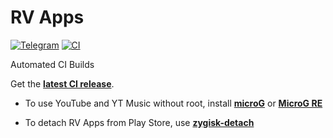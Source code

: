 # RV Apps
[![Telegram](https://img.shields.io/badge/Telegram-2CA5E0?style=for-the-badge&logo=telegram&logoColor=white)](https://t.me/rjaakash)
[![CI](https://github.com/rjaakash/RV-Apps/actions/workflows/ci.yml/badge.svg?event=schedule)](https://github.com/rjaakash/RV-Apps/actions/workflows/ci.yml)

Automated CI Builds  

Get the [**latest CI release**](https://github.com/rjaakash/RV-Apps/releases/latest).

- To use YouTube and YT Music without root, install [**microG**](https://github.com/ReVanced/GmsCore/releases/latest) or [**MicroG RE**](https://github.com/WSTxda/MicroG-RE/releases/latest)

- To detach RV Apps from Play Store, use [**zygisk-detach**](https://github.com/j-hc/zygisk-detach)
